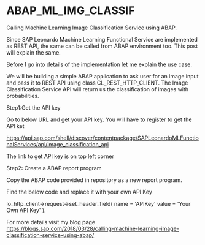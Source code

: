 # ABAP_ML_IMG_CLASSIF
Calling Machine Learning Image Classification Service using ABAP.

Since  SAP Leonardo Machine Learning Functional Service are implemented as REST API, the same can be called from ABAP environment too. This  post will explain the same.

Before I go into details of the implementation let me explain the use case.

We will be building a simple ABAP application to ask user for an image  input and pass it to REST API using  class CL_REST_HTTP_CLIENT. The Image Classification Service API will return us the classification of images with probabilities.

Step1:Get the API key 

Go to below URL and get your API key. You will have to register to get the API ket

https://api.sap.com/shell/discover/contentpackage/SAPLeonardoMLFunctionalServices/api/image_classification_api

The link to get API key is on top left corner

Step2: Create a ABAP report program

Copy the ABAP code provided in repository as a new report program.

Find the below code and replace it with your own API Key

  lo_http_client->request->set_header_field( name = 'APIKey'
                                 value = 'Your Own API Key' ).

For more details visit my blog page
https://blogs.sap.com/2018/03/28/calling-machine-learning-image-classification-service-using-abap/
